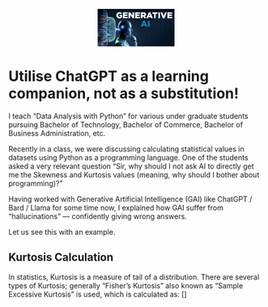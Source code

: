 <p align = "center">
  <img src = "images/gai.png" alt = "" width = "30%" height = "30%" />
</p>

# Utilise ChatGPT as a learning companion, not as a substitution!
I teach “Data Analysis with Python” for various under graduate students pursuing Bachelor of Technology, Bachelor of Commerce, Bachelor of Business Administration, etc.

Recently in a class, we were discussing calculating statistical values in datasets using Python as a programming language. One of the students asked a very relevant question “Sir, why should I not ask AI to directly get me the Skewness and Kurtosis values (meaning, why should I bother about programming)?”

Having worked with Generative Artificial Intelligence (GAI) like ChatGPT / Bard / Llama for some time now, I explained how GAI suffer from “hallucinations” — confidently giving wrong answers.

Let us see this with an example.

## Kurtosis Calculation
In statistics, Kurtosis is a measure of tail of a distribution. There are several types of Kurtosis; generally “Fisher’s Kurtosis” also known as “Sample Excessive Kurtosis” is used, which is calculated as:
[]
